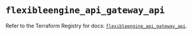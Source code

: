 # `flexibleengine_api_gateway_api`

Refer to the Terraform Registry for docs: [`flexibleengine_api_gateway_api`](https://registry.terraform.io/providers/flexibleenginecloud/flexibleengine/1.46.0/docs/resources/api_gateway_api).
